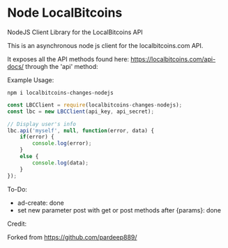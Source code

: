 Node LocalBitcoins
===========

NodeJS Client Library for the LocalBitcoins API

This is an asynchronous node js client for the localbitcoins.com API.

It exposes all the API methods found here: https://localbitcoins.com/api-docs/ through the 'api' method:

Example Usage:

`npm i localbitcoins-changes-nodejs`

```javascript
const LBCClient = require(localbitcoins-changes-nodejs);
const lbc = new LBCClient(api_key, api_secret);

// Display user's info
lbc.api('myself', null, function(error, data) {
    if(error) {
        console.log(error);
    }
    else {
        console.log(data);
    }
});

```

To-Do: 
- ad-create: done
- set new parameter post with get or post methods after {params}: done

Credit:

Forked from https://github.com/pardeep889/
